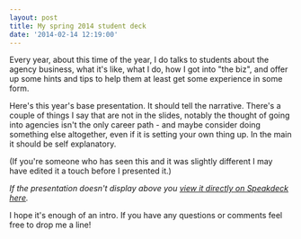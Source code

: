 ```yaml
---
layout: post
title: My spring 2014 student deck
date: '2014-02-14 12:19:00'
---
```


Every year, about this time of the year, I do talks to students about the agency business, what it's like, what I do, how I got into "the biz", and offer up some hints and tips to help them at least get some experience in some form.

Here's this year's base presentation. It should tell the narrative. There's a couple of things I say that are not in the slides, notably the thought of going into agencies isn't the only career path - and maybe consider doing something else altogether, even if it is setting your own thing up. In the main it should be self explanatory.

(If you're someone who has seen this and it was slightly different I may have edited it a touch before I presented it.)

<script async class="speakerdeck-embed" data-id="cd594740785801315a201214273280ab" data-ratio="1.33333333333333" src="//speakerdeck.com/assets/embed.js"></script>

*If the presentation doesn't display above you [view it directly on Speakdeck here](https://speakerdeck.com/idlesi/working-in-the-real-world).*

I hope it's enough of an intro. If you have any questions or comments feel free to drop me a line!